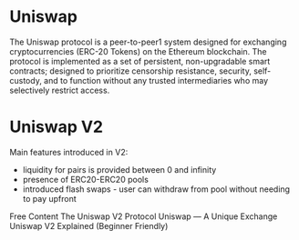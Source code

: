 # Uniswap

The Uniswap protocol is a peer-to-peer1 system designed for exchanging cryptocurrencies (ERC-20 Tokens) on the Ethereum blockchain. The protocol is implemented as a set of persistent, non-upgradable smart contracts; designed to prioritize censorship resistance, security, self-custody, and to function without any trusted intermediaries who may selectively restrict access.

# Uniswap V2

Main features introduced in V2:

- liquidity for pairs is provided between 0 and infinity
- presence of ERC20-ERC20 pools
- introduced flash swaps - user can withdraw from pool without needing to pay upfront

<ResourceGroupTitle>Free Content</ResourceGroupTitle>
<BadgeLink badgeText='Read' colorScheme='yellow' href='https://docs.uniswap.org/protocol/V2/introduction'>The Uniswap V2 Protocol</BadgeLink>
<BadgeLink badgeText='Read' colorScheme='yellow' href='https://medium.com/scalar-capital/uniswap-a-unique-exchange-f4ef44f807bf'>Uniswap — A Unique Exchange</BadgeLink>
<BadgeLink badgeText='Read' colorScheme='yellow' href='https://medium.com/@chiqing/uniswap-v2-explained-beginner-friendly-b5d2cb64fe0f'>Uniswap V2 Explained (Beginner Friendly)</BadgeLink>